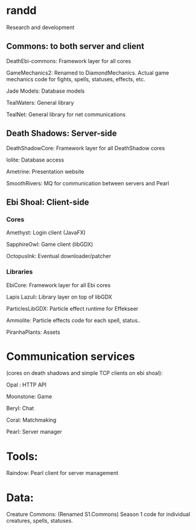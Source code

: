 # randd
Research and development


## Commons: to both server and client
DeathEbi-commons: Framework layer for all cores 

GameMechanics2: Renamed to DiamondMechanics. Actual game mechanics code for fights, spells, statuses, effects, etc.

Jade Models: Database models

TealWaters: General library

TealNet: General library for net communications


## Death Shadows: Server-side

DeathShadowCore: Framework layer for all DeathShadow cores

Iolite: Database access

Ametrine: Presentation website

SmoothRivers: MQ for communication between servers and Pearl


## Ebi Shoal: Client-side
### Cores
Amethyst: Login client (JavaFX)

SapphireOwl: Game client (libGDX)

OctopusInk: Eventual downloader/patcher

### Libraries
EbiCore: Framework layer for all Ebi cores

Lapis Lazuli: Library layer on top of libGDX

ParticlesLibGDX: Particle effect runtime for Effekseer

Ammolite: Particle effects code for each spell, status..

PiranhaPlants: Assets


# Communication services 
(cores on death shadows and simple TCP clients on ebi shoal):

Opal : HTTP API

Moonstone: Game

Beryl: Chat

Coral: Matchmaking

Pearl: Server manager 

# Tools: 
Raindow: Pearl client for server management

# Data:
Creature Commons: (Renamed S1.Commons) Season 1 code for individual creatures, spells, statuses. 

